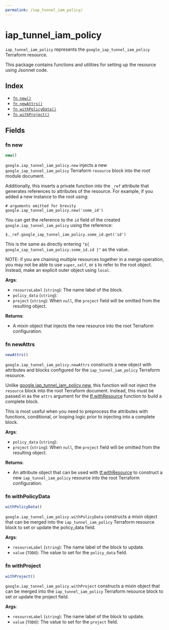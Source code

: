 ```yaml
---
permalink: /iap_tunnel_iam_policy/
---
```


# iap_tunnel_iam_policy

`iap_tunnel_iam_policy` represents the `google_iap_tunnel_iam_policy` Terraform resource.



This package contains functions and utilities for setting up the resource using Jsonnet code.


## Index

* [`fn new()`](#fn-new)
* [`fn newAttrs()`](#fn-newattrs)
* [`fn withPolicyData()`](#fn-withpolicydata)
* [`fn withProject()`](#fn-withproject)

## Fields

### fn new

```ts
new()
```


`google.iap_tunnel_iam_policy.new` injects a new `google_iap_tunnel_iam_policy` Terraform `resource`
block into the root module document.

Additionally, this inserts a private function into the `_ref` attribute that generates references to attributes of the
resource. For example, if you added a new instance to the root using:

    # arguments omitted for brevity
    google.iap_tunnel_iam_policy.new('some_id')

You can get the reference to the `id` field of the created `google.iap_tunnel_iam_policy` using the reference:

    $._ref.google_iap_tunnel_iam_policy.some_id.get('id')

This is the same as directly entering `"${ google_iap_tunnel_iam_policy.some_id.id }"` as the value.

NOTE: if you are chaining multiple resources together in a merge operation, you may not be able to use `super`, `self`,
or `$` to refer to the root object. Instead, make an explicit outer object using `local`.

**Args**:
  - `resourceLabel` (`string`): The name label of the block.
  - `policy_data` (`string`): 
  - `project` (`string`):  When `null`, the `project` field will be omitted from the resulting object.

**Returns**:
- A mixin object that injects the new resource into the root Terraform configuration.


### fn newAttrs

```ts
newAttrs()
```


`google.iap_tunnel_iam_policy.newAttrs` constructs a new object with attributes and blocks configured for the `iap_tunnel_iam_policy`
Terraform resource.

Unlike [google.iap_tunnel_iam_policy.new](#fn-iaptunneliampolicynew), this function will not inject the `resource`
block into the root Terraform document. Instead, this must be passed in as the `attrs` argument for the
[tf.withResource](https://github.com/tf-libsonnet/core/tree/main/docs#fn-withresource) function to build a complete block.

This is most useful when you need to preprocess the attributes with functions, conditional, or looping logic prior to
injecting into a complete block.

**Args**:
  - `policy_data` (`string`): 
  - `project` (`string`):  When `null`, the `project` field will be omitted from the resulting object.

**Returns**:
  - An attribute object that can be used with [tf.withResource](https://github.com/tf-libsonnet/core/tree/main/docs#fn-withresource) to construct a new `iap_tunnel_iam_policy` resource into the root Terraform configuration.


### fn withPolicyData

```ts
withPolicyData()
```

`google.iap_tunnel_iam_policy.withPolicyData` constructs a mixin object that can be merged into the `iap_tunnel_iam_policy`
Terraform resource block to set or update the policy_data field.



**Args**:
  - `resourceLabel` (`string`): The name label of the block to update.
  - `value` (`TODO`): The value to set for the `policy_data` field.


### fn withProject

```ts
withProject()
```

`google.iap_tunnel_iam_policy.withProject` constructs a mixin object that can be merged into the `iap_tunnel_iam_policy`
Terraform resource block to set or update the project field.



**Args**:
  - `resourceLabel` (`string`): The name label of the block to update.
  - `value` (`TODO`): The value to set for the `project` field.
